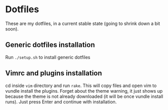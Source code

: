 # Dotfiles

These are my dotfiles, in a current stable state (going to shrink down a bit soon).

## Generic dotfiles installation

Run `./setup.sh` to install generic dotfiles

## Vimrc and plugins installation

cd inside `vim` directory and run `rake`. This will copy files and  open vim to vundle install the plugins. Forget about the theme warning, it just shows up because the theme is not already downloaded (it will be once vundle install runs). Just press Enter and continue with installation.